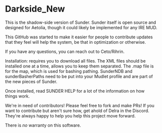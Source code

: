 # Darkside_New
This is the shadow-side version of Sunder. Sunder itself is open source and designed for Aetolia, though it could likely be implemented for any IRE MUD.

This GitHub was started to make it easier for people to contribute updates that they feel will help the system, be that in optimization or otherwise.

If you have any questions, you can reach out to Ceto/Rihrin.

Installation: requires you to download all files. The XML files should be installed one at a time, allows you to keep them separated. The .map file is for the map, which is used for bashing pathing. SunderNDB and sunderBasherPaths need to be put into your Mudlet profile and are part of the new pieces of Sunder.

Once installed, read SUNDER HELP for a lot of the information on how things work.

We're in need of contributors! Please feel free to fork and make PRs! If you want to contribute but aren't sure how, get ahold of Delra in the Discord. They're always happy to help you help this project move forward. 

There is *no* warranty on this software.
